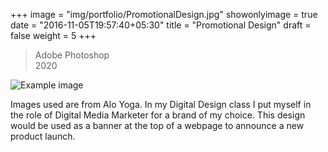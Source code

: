 +++
image = "img/portfolio/PromotionalDesign.jpg"
showonlyimage = true
date = "2016-11-05T19:57:40+05:30"
title = "Promotional Design"
draft = false
weight = 5
+++

>Adobe Photoshop    
>2020 
<!--more-->

![Example image](/img/portfolio/PromotionalDesign.jpg)

Images used are from Alo Yoga. In my Digital Design class I put myself 
in the role of Digital Media Marketer for a brand of my choice. This design would be used as a banner 
at the top of a webpage to announce a new product launch.